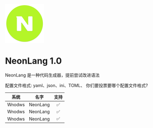 <picture>
  <source media="(prefers-color-scheme: dark)" srcset="NeonLang-logo.svg">
  <img src="NeonLang-logo.svg" alt="NeonLang-Logo" height="128">
</picture>

# NeonLang 1.0

NeonLang 是一种代码生成器，提前尝试改进语法


配置文件格式: yaml、json、ini、TOML、
你们要投票要哪个配置文件格式?


| 系统 | 名字 | 支持 | 
|:--:|:--:|:--:|
| Wnodws | NeonLang | ✅ |
| Wnodws | NeonLang | ✅ |
| Wnodws | NeonLang | ✅ |
